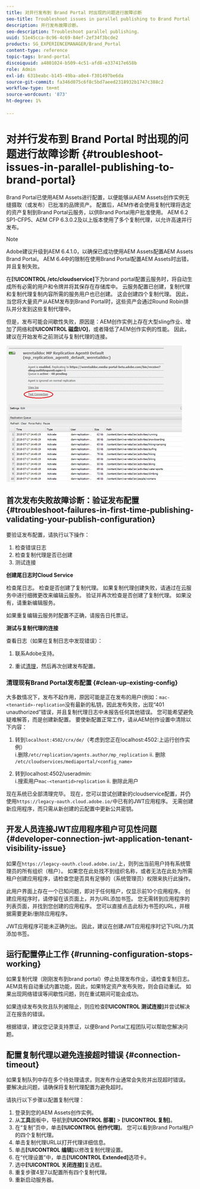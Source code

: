 ```yaml
---
title: 对并行发布到 Brand Portal 时出现的问题进行故障诊断
seo-title: Troubleshoot issues in parallel publishing to Brand Portal
description: 并行发布故障诊断。
seo-description: Troubleshoot parallel publishing.
uuid: 51e45cca-8c96-4c69-84ef-2ef34f3bcde2
products: SG_EXPERIENCEMANAGER/Brand_Portal
content-type: reference
topic-tags: brand-portal
discoiquuid: a4801024-b509-4c51-afd8-e337417e658b
role: Admin
exl-id: 631beabc-b145-49ba-a8e4-f301497be6da
source-git-commit: fa346d075c6f8c5bd7aeed2318932b1747c388c2
workflow-type: tm+mt
source-wordcount: '873'
ht-degree: 1%

---
```


# 对并行发布到 Brand Portal 时出现的问题进行故障诊断 {#troubleshoot-issues-in-parallel-publishing-to-brand-portal}

Brand Portal已使用AEM Assets进行配置，以便能够从AEM Assets创作实例无缝摄取（或发布）已批准的品牌资产。 配置[](../using/configure-aem-assets-with-brand-portal.md)后，AEM作者会使用复制代理将选定的资产复制到Brand Portal云服务，以供Brand Portal用户批准使用。 AEM 6.2 SP1-CFP5、AEM CFP 6.3.0.2及以上版本使用了多个复制代理，以允许高速并行发布。

>[!NOTE]
>
>Adobe建议升级到AEM 6.4.1.0，以确保已成功使用AEM Assets配置AEM Assets Brand Portal。 AEM 6.4中的限制在使用Brand Portal配置AEM Assets时出错，并且复制失败。

在&#x200B;**[!UICONTROL /etc/cloudservice]**&#x200B;下为brand portal配置云服务时，将自动生成所有必需的用户和令牌并将其保存在存储库中。 云服务配置已创建，复制代理和复制代理复制内容所需的服务用户也已创建。 这会创建四个复制代理。 因此，当您将大量资产从AEM发布到Brand Portal时，这些资产会通过Round Robin排队并分发到这些复制代理中。

但是，发布可能会间歇性失败，原因是：AEM创作实例上存在大型sling作业、增加了网络和&#x200B;**[!UICONTROL 磁盘I/O]**，或者降低了AEM创作实例的性能。 因此，建议在开始发布之前测试与复制代理的连接。

![](assets/test-connection.png)

## 首次发布失败故障诊断：验证发布配置 {#troubleshoot-failures-in-first-time-publishing-validating-your-publish-configuration}

要验证发布配置，请执行以下操作：

1. 检查错误日志
1. 检查复制代理是否已创建
1. 测试连接

**创建尾日志时Cloud Service**

检查尾日志。 检查是否创建了复制代理。 如果复制代理创建失败，请通过在云服务中进行细微更改来编辑云服务。 验证并再次检查是否创建了复制代理。 如果没有，请重新编辑服务。

如果重复编辑云服务时配置不正确，请报告日托票证。

**测试与复制代理的连接**

查看日志（如果在复制日志中发现错误）：

1. 联系Adobe支持。

1. 重试[清理](../using/troubleshoot-parallel-publishing.md#clean-up-existing-config)，然后再次创建发布配置。

<!--
Comment Type: remark
Last Modified By: Mini Gulati (mgulati)
Last Modified Date: 2018-06-21T22:56:21.256-0400
<p>?? check and compare public key. At times public key is different</p>
<p>?? another thing to check in /useradmin</p>
-->

### 清理现有Brand Portal发布配置 {#clean-up-existing-config}

大多数情况下，发布不起作用，原因可能是正在发布的用户(例如：`mac-<tenantid>-replication`没有最新的私钥，因此发布失败，出现“401 unauthorized”错误，并且复制代理日志中未报告任何其他错误。 您可能希望避免疑难解答，而是创建新配置。 要使新配置正常工作，请从AEM创作设置中清除以下内容：

1. 转到`localhost:4502/crx/de/`（考虑到您正在localhost:4502:上运行创作实例）\
   i.删除`/etc/replication/agents.author/mp_replication`
ii. 删除 
`/etc/cloudservices/mediaportal/<config_name>`

1. 转到localhost:4502/useradmin:\
   i.搜索用户`mac-<tenantid>replication`
ii. 删除此用户

现在系统已全部清理完毕。 现在，您可以尝试创建新的cloudservice配置，并仍使用`https://legacy-oauth.cloud.adobe.io/`中已有的JWT应用程序。 无需创建新应用程序，而只需从新创建的云配置中更新公共密钥。

## 开发人员连接JWT应用程序租户可见性问题 {#developer-connection-jwt-application-tenant-visibility-issue}

如果在`https://legacy-oauth.cloud.adobe.io/`上，则列出当前用户持有系统管理员的所有组织（租户）。 如果您在此处找不到组织名称，或者无法在此处为所需租户创建应用程序，请检查您是否具有足够的（系统管理员）权限来执行此操作。

此用户界面上存在一个已知问题，即对于任何租户，仅显示前10个应用程序。 创建应用程序时，请停留在该页面上，并为URL添加书签。 您无需转到应用程序的列表页面，并找到您创建的应用程序。 您可以直接点击此标为书签的URL，并根据需要更新/删除应用程序。

JWT应用程序可能未正确列出。 因此，建议在创建JWT应用程序时记下URL/为其添加书签。

## 运行配置停止工作 {#running-configuration-stops-working}

<!--
Comment Type: draft

<p>If the running configuration stops working, either of the following two possibilities
<g class="gr_ gr_15 gr-alert gr_gramm gr_inline_cards gr_run_anim Grammar multiReplace" data-gr-id="15" id="15" style="font-size: 12px;">
are
</g> there:</p>
<p>1.
<g class="gr_ gr_14 gr-alert gr_gramm gr_inline_cards gr_run_anim Grammar only-ins doubleReplace replaceWithoutSep" data-gr-id="14" id="14">
Connection
</g> has failed, or</p>
<p>2. Publish has failed with permission to dam-replication-service denied, while connection has passed </p>
<p>If the connection has failed [1], the
<g class="gr_ gr_10 gr-alert gr_spell gr_inline_cards gr_run_anim ContextualSpelling ins-del multiReplace" data-gr-id="10" id="10">
fail safe
</g> way to fix it is to <a href="../using/troubleshoot-parallel-publishing.md#main-pars-header-1664955658">clean up</a> the existing Brand Portal publish configuration and recreate a publish configuration. </p>
<p>However, if the
<g class="gr_ gr_18 gr-alert gr_spell gr_inline_cards gr_run_anim ContextualSpelling" data-gr-id="18" id="18">
publish
</g> has failed with
<g class="gr_ gr_16 gr-alert gr_gramm gr_inline_cards gr_run_anim Grammar only-ins doubleReplace replaceWithoutSep" data-gr-id="16" id="16">
permission
</g> denied to dam-replication-service, raise a support ticket.</p>
-->

如果复制代理（刚刚发布到brand portal）停止处理发布作业，请检查复制日志。 AEM具有自动重试内置功能，因此，如果特定资产发布失败，则会自动重试。 如果出现网络错误等间歇性问题，则在重试期间可能会成功。

如果连续发布失败且队列被阻止，则应检查&#x200B;**[!UICONTROL 测试连接]**&#x200B;并尝试解决正在报告的错误。

根据错误，建议您记录支持票证，以便Brand Portal工程团队可以帮助您解决问题。


## 配置复制代理以避免连接超时错误 {#connection-timeout}

如果复制队列中存在多个待处理请求，则发布作业通常会失败并出现超时错误。 要解决此问题，请确保将复制代理配置为避免超时。

请执行以下步骤以配置复制代理：

1. 登录到您的AEM Assets创作实例。
1. 从&#x200B;**工具**&#x200B;面板中，导航到&#x200B;**[!UICONTROL 部署]** > **[!UICONTROL 复制]**。
1. 在“复制”页中，单击&#x200B;**[!UICONTROL 创作代理]**。 您可以看到Brand Portal租户的四个复制代理。
1. 单击复制代理URL以打开代理详细信息。
1. 单击&#x200B;**[!UICONTROL 编辑]**&#x200B;以修改复制代理设置。
1. 在“代理设置”中，单击&#x200B;**[!UICONTROL Extended]**&#x200B;选项卡。
1. 选中&#x200B;**[!UICONTROL 关闭连接]**&#x200B;复选框。
1. 重复步骤4至7以配置所有四个复制代理。
1. 重新启动服务器。
